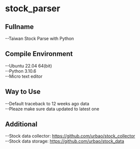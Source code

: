 # stock_parser
## Fullname
--Taiwan Stock Parse with Python<br />
## Compile Environment
--Ubuntu 22.04 64(bit)<br />
--Python 3.10.6<br />
--Micro text editor<br />
## Way to Use
--Default traceback to 12 weeks ago data<br/>
--Pleaze make sure data updated to latest one<br/>
## Additional
--Stock data collector: https://github.com/urbao/stock_collector<br/>
--Stock data storage: https://github.com/urbao/stock_data<br/>
